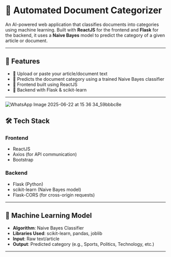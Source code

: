 # 📄 Automated Document Categorizer

An AI-powered web application that classifies documents into categories using machine learning. Built with **ReactJS** for the frontend and **Flask** for the backend, it uses a **Naive Bayes** model to predict the category of a given article or document.

---

## 🚀 Features

- 📂 Upload or paste your article/document text
- 🤖 Predicts the document category using a trained Naive Bayes classifier
- 🔗 Frontend built using ReactJS
- 🧠 Backend with Flask & scikit-learn


---
![WhatsApp Image 2025-06-22 at 15 36 34_59bbbc8e](https://github.com/user-attachments/assets/70787a2a-3d93-4be1-8a1f-c7bf043e585d)



## 🛠️ Tech Stack

### Frontend
- ReactJS
- Axios (for API communication)
- Bootstrap 

### Backend
- Flask (Python)
- scikit-learn (Naive Bayes model)
- Flask-CORS (for cross-origin requests)

---

## 🧠 Machine Learning Model

- **Algorithm**: Naive Bayes Classifier
- **Libraries Used**: scikit-learn, pandas, joblib
- **Input**: Raw text/article
- **Output**: Predicted category (e.g., Sports, Politics, Technology, etc.)

---



